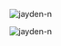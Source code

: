 
<p>&nbsp;<img align="left" src="https://github-readme-stats.vercel.app/api?username=jayden-n&show_icons=true&theme=tokyonight&locale=en" alt="jayden-n" /></p>

<p><img align="left" src="https://github-readme-streak-stats.herokuapp.com/?user=jayden-n&theme=dark" alt="jayden-n" /></p>
